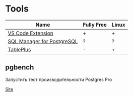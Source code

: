 # Tools
| Name | Fully Free | Linux |
|-|-|-|
| [VS Code Extension](https://marketplace.visualstudio.com/items?itemName=ckolkman.vscode-postgres) | + | + |
| [SQL Manager for PostgreSQL](https://www.sqlmanager.net/products/postgresql/manager) | ? | ? |
| [TablePlus](https://tableplus.com/) | - | + |

## pgbench
Запустить тест производительности Postgres Pro

[Site](https://postgrespro.ru/docs/postgrespro/10/pgbench)

